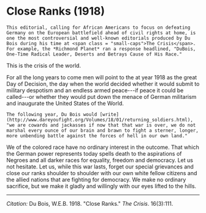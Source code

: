 <!--
title:   Close Ranks
author:  Du Bois, W.E.B.
journal: The Crisis
year:    1918
volume:  16
issue:   3
pages:   111
-->
# Close Ranks (1918)

```{margin}
This editorial, calling for African Americans to focus on defeating Germany on the European battlefield ahead of civil rights at home, is one the most controversial and well-known editorials produced by Du Bois during his time at <span class = "small-caps">The Crisis</span>. For example, the *Richmond Planet* ran a response headlined, "DuBois, One-Time Radical Leader, Deserts and Betrays Cause of His Race."
```

This is the crisis of the world.

For all the long years to come men will point to the at year 1918 as the great Day of Decision, the day when the world decided whether it would submit to military despotism and an endless armed peace---if peace it could be called---or whether they would put down the menace of German militarism and inaugurate the United States of the World.

```{margin}
The following year, Du Bois would [write](http://www.dareyoufight.org/Volumes/18/01/returning_soldiers.html), "we are cowards and jackasses if now that that war is over, we do not marshal every ounce of our brain and brawn to fight a sterner, longer, more unbending battle against the forces of hell in our own land."
```

We of the colored race have no ordinary interest in the outcome. That which the German power represents today spells death to the aspirations of Negroes and all darker races for equality, freedom and democracy. Let us not hesitate. Let us, while this war lasts, forget our special grievances and close our ranks shoulder to shoulder with our own white fellow citizens and the allied nations that are fighting for democracy. We make no ordinary sacrifice, but we make it gladly and willingly with our eyes lifted to the hills.

______________
*Citation:* Du Bois, W.E.B. 1918. "Close Ranks." *The Crisis*. 16(3):111.